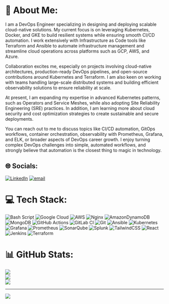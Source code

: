 # 💫 About Me:
I am a DevOps Engineer specializing in designing and deploying scalable cloud-native solutions. My current focus is on leveraging Kubernetes, Docker, and GKE to build resilient systems while ensuring smooth CI/CD automation. I work extensively with Infrastructure as Code tools like Terraform and Ansible to automate infrastructure management and streamline cloud operations across platforms such as GCP, AWS, and Azure.

Collaboration excites me, especially on projects involving cloud-native architectures, production-ready DevOps pipelines, and open-source contributions around Kubernetes and Terraform. I am also keen on working with teams handling large-scale distributed systems and building efficient observability solutions to ensure reliability at scale.

At present, I am expanding my expertise in advanced Kubernetes patterns, such as Operators and Service Meshes, while also adopting Site Reliability Engineering (SRE) practices. In addition, I am learning more about cloud security and cost optimization strategies to create sustainable and secure deployments.

You can reach out to me to discuss topics like CI/CD automation, GitOps workflows, container orchestration, observability with Prometheus, Grafana, and ELK, or broader aspects of DevOps career growth. I enjoy turning complex DevOps challenges into simple, automated workflows, and strongly believe that automation is the closest thing to magic in technology.


## 🌐 Socials:
[![LinkedIn](https://img.shields.io/badge/LinkedIn-%230077B5.svg?logo=linkedin&logoColor=white)](https://linkedin.com/in/www.linkedin.com/in/piyush-shrivastava-858a61253) [![email](https://img.shields.io/badge/Email-D14836?logo=gmail&logoColor=white)](mailto:piyushshrivastava748@gmail.com) 

# 💻 Tech Stack:
![Bash Script](https://img.shields.io/badge/bash_script-%23121011.svg?style=flat&logo=gnu-bash&logoColor=white) ![Google Cloud](https://img.shields.io/badge/GoogleCloud-%234285F4.svg?style=flat&logo=google-cloud&logoColor=white) ![AWS](https://img.shields.io/badge/AWS-%23FF9900.svg?style=flat&logo=amazon-aws&logoColor=white) ![Nginx](https://img.shields.io/badge/nginx-%23009639.svg?style=flat&logo=nginx&logoColor=white) ![AmazonDynamoDB](https://img.shields.io/badge/Amazon%20DynamoDB-4053D6?style=flat&logo=Amazon%20DynamoDB&logoColor=white) ![MongoDB](https://img.shields.io/badge/MongoDB-%234ea94b.svg?style=flat&logo=mongodb&logoColor=white) ![GitHub Actions](https://img.shields.io/badge/github%20actions-%232671E5.svg?style=flat&logo=githubactions&logoColor=white) ![GitLab CI](https://img.shields.io/badge/gitlab%20CI-%23181717.svg?style=flat&logo=gitlab&logoColor=white) ![Git](https://img.shields.io/badge/git-%23F05033.svg?style=flat&logo=git&logoColor=white) ![Ansible](https://img.shields.io/badge/ansible-%231A1918.svg?style=flat&logo=ansible&logoColor=white) ![Kubernetes](https://img.shields.io/badge/kubernetes-%23326ce5.svg?style=flat&logo=kubernetes&logoColor=white) ![Grafana](https://img.shields.io/badge/grafana-%23F46800.svg?style=flat&logo=grafana&logoColor=white) ![Prometheus](https://img.shields.io/badge/Prometheus-E6522C?style=flat&logo=Prometheus&logoColor=white) ![SonarQube](https://img.shields.io/badge/SonarQube-black?style=flat&logo=sonarqube&logoColor=4E9BCD) ![Splunk](https://img.shields.io/badge/splunk-%23000000.svg?style=flat&logo=splunk&logoColor=white) ![TailwindCSS](https://img.shields.io/badge/tailwindcss-%2338B2AC.svg?style=flat&logo=tailwind-css&logoColor=white) ![React](https://img.shields.io/badge/react-%2320232a.svg?style=flat&logo=react&logoColor=%2361DAFB) ![Jenkins](https://img.shields.io/badge/jenkins-%232C5263.svg?style=flat&logo=jenkins&logoColor=white) ![Terraform](https://img.shields.io/badge/terraform-%235835CC.svg?style=flat&logo=terraform&logoColor=white)
# 📊 GitHub Stats:
![](https://github-readme-stats.vercel.app/api?username=Piyushshrii&theme=monokai&hide_border=false&include_all_commits=false&count_private=false)<br/>
![](https://nirzak-streak-stats.vercel.app/?user=Piyushshrii&theme=monokai&hide_border=false)<br/>
![](https://github-readme-stats.vercel.app/api/top-langs/?username=Piyushshrii&theme=monokai&hide_border=false&include_all_commits=false&count_private=false&layout=compact)

---
[![](https://visitcount.itsvg.in/api?id=Piyushshrii&icon=0&color=0)](https://visitcount.itsvg.in)

<!-- Proudly created with GPRM ( https://gprm.itsvg.in ) -->
